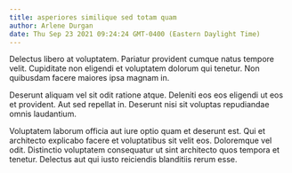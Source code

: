 ```yaml
---
title: asperiores similique sed totam quam
author: Arlene Durgan
date: Thu Sep 23 2021 09:24:24 GMT-0400 (Eastern Daylight Time)
---
```

Delectus libero at voluptatem. Pariatur provident cumque natus tempore velit. Cupiditate non eligendi et voluptatem dolorum qui tenetur. Non quibusdam facere maiores ipsa magnam in.

 Deserunt aliquam vel sit odit ratione atque. Deleniti eos eos eligendi ut eos et provident. Aut sed repellat in. Deserunt nisi sit voluptas repudiandae omnis laudantium.

 Voluptatem laborum officia aut iure optio quam et deserunt est. Qui et architecto explicabo facere et voluptatibus sit velit eos. Doloremque vel odit. Distinctio voluptatem consequatur ut sint architecto quos tempora et tenetur. Delectus aut qui iusto reiciendis blanditiis rerum esse.